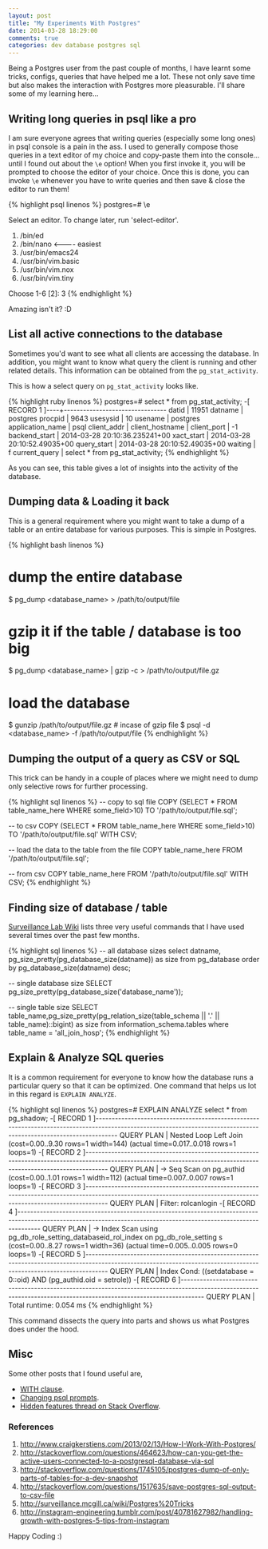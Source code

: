 ```yaml
---
layout: post
title: "My Experiments With Postgres"
date: 2014-03-28 18:29:00
comments: true
categories: dev database postgres sql
---
```


Being a Postgres user from the past couple of months, I have learnt some tricks, configs, queries that have helped me a lot. These not only save time but also makes the interaction with Postgres more pleasurable. I'll share some of my learning here...


<!-- more -->

## Writing long queries in psql like a pro

I am sure everyone agrees that writing queries (especially some long ones) in psql console is a pain in the ass. I used to generally compose those queries in a text editor of my choice and copy-paste them into the console... until I found out about the `\e` option! When you first invoke it, you will be prompted to choose the editor of your choice. Once this is done, you can invoke `\e` whenever you have to write queries and then save & close the editor to run them!

{% highlight psql linenos %}
postgres=# \e

Select an editor.  To change later, run 'select-editor'.
  1. /bin/ed
  2. /bin/nano        <---- easiest
  3. /usr/bin/emacs24
  4. /usr/bin/vim.basic
  5. /usr/bin/vim.nox
  6. /usr/bin/vim.tiny

Choose 1-6 [2]: 3
{% endhighlight %}

Amazing isn't it? :D


## List all active connections to the database

Sometimes you'd want to see what all clients are accessing the database. In addition, you might want to know what query the client is running and other related details. This information can be obtained from the `pg_stat_activity`.

This is how a select query on `pg_stat_activity` looks like.

{% highlight ruby linenos %}
postgres=# select * from pg_stat_activity;
-[ RECORD 1 ]----+--------------------------------
datid            | 11951
datname          | postgres
procpid          | 9643
usesysid         | 10
usename          | postgres
application_name | psql
client_addr      |
client_hostname  |
client_port      | -1
backend_start    | 2014-03-28 20:10:36.235241+00
xact_start       | 2014-03-28 20:10:52.49035+00
query_start      | 2014-03-28 20:10:52.49035+00
waiting          | f
current_query    | select * from pg_stat_activity;
{% endhighlight %}

As you can see, this table gives a lot of insights into the activity of the database.


## Dumping data & Loading it back

This is a general requirement where you might want to take a dump of a table or an entire database for various purposes. This is simple in Postgres.

{% highlight bash linenos %}
# dump the entire database
$ pg_dump <database_name> > /path/to/output/file

# gzip it if the table / database is too big
$ pg_dump <database_name> | gzip -c > /path/to/output/file.gz

# load the database
$ gunzip /path/to/output/file.gz  # incase of gzip file
$ psql -d <database_name> -f /path/to/output/file
{% endhighlight %}


## Dumping the output of a query as CSV or SQL

This trick can be handy in a couple of places where we might need to dump only selective rows for further processing.

{% highlight sql linenos %}
-- copy to sql file
COPY (SELECT * FROM table_name_here WHERE some_field>10) TO '/path/to/output/file.sql';

-- to csv
COPY (SELECT * FROM table_name_here WHERE some_field>10) TO '/path/to/output/file.sql' WITH CSV;

-- load the data to the table from the file
COPY table_name_here FROM '/path/to/output/file.sql';

-- from csv
COPY table_name_here FROM '/path/to/output/file.sql' WITH CSV;
{% endhighlight %}


## Finding size of database / table

[Surveillance Lab Wiki](http://surveillance.mcgill.ca/wiki/Postgres%20Tricks) lists three very useful commands that I have used several times over the past few months.

{% highlight sql linenos %}
-- all database sizes
select datname, pg_size_pretty(pg_database_size(datname)) as size from pg_database order by pg_database_size(datname) desc;

-- single database size
SELECT pg_size_pretty(pg_database_size('database_name'));

-- single table size
SELECT  table_name,pg_size_pretty(pg_relation_size(table_schema || '.' || table_name)::bigint) as size
from information_schema.tables
where table_name = 'all_join_hosp';
{% endhighlight %}


## Explain & Analyze SQL queries

It is a common requirement for everyone to know how the database runs a particular query so that it can be optimized. One command that helps us lot in this regard is `EXPLAIN ANALYZE`.

{% highlight sql linenos %}
postgres=# EXPLAIN ANALYZE select * from pg_shadow;
-[ RECORD 1 ]-------------------------------------------------------------------------------------------------------------------------------------------------------------------
QUERY PLAN | Nested Loop Left Join  (cost=0.00..9.30 rows=1 width=144) (actual time=0.017..0.018 rows=1 loops=1)
-[ RECORD 2 ]-------------------------------------------------------------------------------------------------------------------------------------------------------------------
QUERY PLAN |   ->  Seq Scan on pg_authid  (cost=0.00..1.01 rows=1 width=112) (actual time=0.007..0.007 rows=1 loops=1)
-[ RECORD 3 ]-------------------------------------------------------------------------------------------------------------------------------------------------------------------
QUERY PLAN |         Filter: rolcanlogin
-[ RECORD 4 ]-------------------------------------------------------------------------------------------------------------------------------------------------------------------
QUERY PLAN |   ->  Index Scan using pg_db_role_setting_databaseid_rol_index on pg_db_role_setting s  (cost=0.00..8.27 rows=1 width=36) (actual time=0.005..0.005 rows=0 loops=1)
-[ RECORD 5 ]-------------------------------------------------------------------------------------------------------------------------------------------------------------------
QUERY PLAN |         Index Cond: ((setdatabase = 0::oid) AND (pg_authid.oid = setrole))
-[ RECORD 6 ]-------------------------------------------------------------------------------------------------------------------------------------------------------------------
QUERY PLAN | Total runtime: 0.054 ms
{% endhighlight %}

This command dissects the query into parts and shows us what Postgres does under the hood.


## Misc

Some other posts that I found useful are,

- [WITH clause](http://www.craigkerstiens.com/2013/11/18/best-postgres-feature-youre-not-using/).
- [Changing psql prompts](http://robots.thoughtbot.com/improving-the-command-line-postgres-experience).
- [Hidden features thread on Stack Overflow](http://stackoverflow.com/questions/761327/hidden-features-of-postgresql).


### References

1. http://www.craigkerstiens.com/2013/02/13/How-I-Work-With-Postgres/
2. http://stackoverflow.com/questions/464623/how-can-you-get-the-active-users-connected-to-a-postgresql-database-via-sql
3. http://stackoverflow.com/questions/1745105/postgres-dump-of-only-parts-of-tables-for-a-dev-snapshot
4. http://stackoverflow.com/questions/1517635/save-postgres-sql-output-to-csv-file
5. http://surveillance.mcgill.ca/wiki/Postgres%20Tricks
6. http://instagram-engineering.tumblr.com/post/40781627982/handling-growth-with-postgres-5-tips-from-instagram


Happy Coding :)
